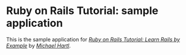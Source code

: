 # Ruby on Rails Tutorial: sample application

This is the sample application for [*Ruby on Rails Tutorial: Learn Rails by Example*](http://railstutorial.org/) by [*Michael Hartl*](http://michaelhartl.com/).
